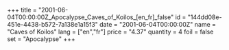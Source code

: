 +++
title = "2001-06-04T00:00:00Z_Apocalypse_Caves_of_Koilos_[en_fr]_false"
id = "144dd08e-451e-4438-b572-7a138e1a15f3"
date = "2001-06-04T00:00:00Z"
name = "Caves of Koilos"
lang = ["en","fr"]
price = "4.37"
quantity = 4
foil = false
set = "Apocalypse"
+++
